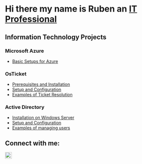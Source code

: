 <h1> Hi there my name is Ruben an  <a href="https://www.linkedin.com/in/ruben-issael-almaguer-84a58631a/">IT Professional</a></h1>

<h2> Information Technology Projects </h2>

<h3><b> Microsoft Azure </b></h3>

  - [Basic Setups for Azure](https://.github.com/Ruissal/Azure-Basics)

<h3><b> OsTicket </b></h3>  

  - [Prerequisites and Installation](https://github.com/Ruissal/osticket-install)
  - [Setup and Configuration](https://github.com/Ruissal/osticket-post-config)
  - [Examples of Ticket Resolution](https://github.com/Ruissal/osTicket-Examples)

<h3><b> Active Directory </b></h3>

  - [Installation on Windows Server](https://github.com/Ruissal/Installing-Active-Directory)
  - [Setup and Configuration](https://github.com/Ruissal/Setting-up-Active-Directory)
  - [Examples of managing users](https://github.com/Ruissal/Active-Directory-Examples)
<h2>Connect with me:</h2>

[<img align="left" alt="Ruben-Issael | LinkedIn" width="22px" src="https://cdn.jsdelivr.net/npm/simple-icons@v3/icons/linkedin.svg" />][linkedin]

[linkedin]: https://www.linkedin.com/in/ruben-issael-almaguer-84a58631a

<!--
**Ruissal/ruissal** is a ✨ _special_ ✨ repository because its `README.md` (this file) appears on your GitHub profile.

Here are some ideas to get you started:

- 🔭 I’m currently working on ...
- 🌱 I’m currently learning ...
- 👯 I’m looking to collaborate on ...
- 🤔 I’m looking for help with ...
- 💬 Ask me about ...
- 📫 How to reach me: ...
- 😄 Pronouns: ...
- ⚡ Fun fact: Idk whos reading this but hello! I have watched Stargate SG1 twice through
-->
